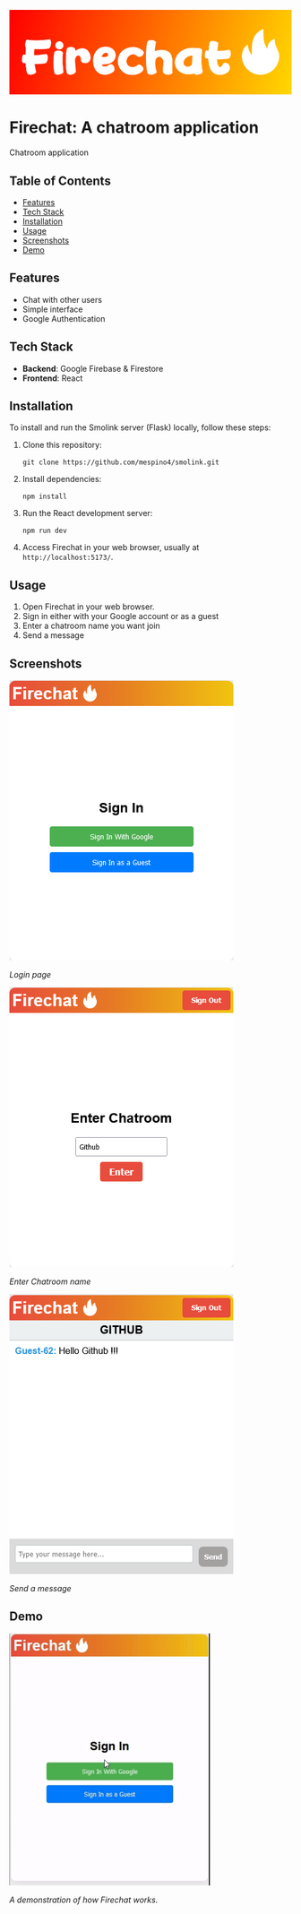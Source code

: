 ![Firechat Logo](images/firechatlogo.png)

# Firechat: A chatroom application
Chatroom application

## Table of Contents

- [Features](#features)
- [Tech Stack](#tech-stack)
- [Installation](#installation)
- [Usage](#usage)
- [Screenshots](#screenshots)
- [Demo](#demo)

## Features
- Chat with other users
- Simple interface
- Google Authentication

## Tech Stack
- **Backend**: Google Firebase & Firestore
- **Frontend**: React

## Installation
To install and run the Smolink server (Flask) locally, follow these steps:
1. Clone this repository:
    ```
    git clone https://github.com/mespino4/smolink.git
    ```

2. Install dependencies:
    ```
    npm install
    ```

3. Run the React development server:
    ```
    npm run dev
    ```

4. Access Firechat in your web browser, usually at `http://localhost:5173/`.

## Usage
1. Open Firechat in your web browser.
2. Sign in either with your Google account or as a guest
3. Enter a chatroom name you want join
4. Send a message

## Screenshots

![Login](images/ss1.png)

*Login page*

![Enter Chatroom name](images/ss2.png)

*Enter Chatroom name*


![Send a message](images/ss3.png)

*Send a message*

## Demo
![Demo](images/firechatDemo.gif)

*A demonstration of how Firechat works.*
